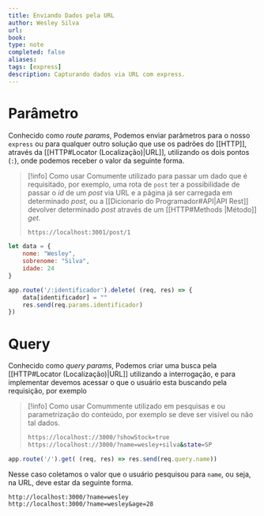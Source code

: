 ```yaml
---
title: Enviando Dados pela URL
author: Wesley Silva
url:
book:
type: note
completed: false
aliases:
tags: [express]
description: Capturando dados via URL com express.
---
```

# Parâmetro
Conhecido como _route params_, Podemos enviar parâmetros para o nosso `express` ou para qualquer outro solução que use os padrões do [[HTTP]], através da [[HTTP#Locator (Localização)|URL]], utilizando os dois pontos (`:`), onde podemos receber o valor da seguinte forma.

> [!info] Como usar
>Comumente utilizado para passar um dado que é requisitado, por exemplo, uma rota de `post` ter a possibilidade de passar o _id_ de um _post_ via URL e a página já ser carregada em determinado _post_, ou a [[Dicionario do Programador#API|API Rest]] devolver determinado _post_ através de um [[HTTP#Methods	|Método]] _get_.
>```bash
>https://localhost:3001/post/1
>``` 

```js
let data = {
	nome: "Wesley",
	sobrenome: "Silva",
	idade: 24
}

app.route('/:identificador').delete( (req, res) => {
	data[identificador] = ""
	res.send(req.params.identificador)
})
```

# Query
Conhecido como _query params_, Podemos criar uma busca pela [[HTTP#Locator (Localização)|URL]] utilizando a interrogação, e para implementar devemos acessar o que o usuário esta buscando pela requisição, por exemplo

>[!info] Como usar
>Comummente utilizado em pesquisas e ou parametrização do conteúdo, por exemplo se deve ser visível ou não tal dados.
>```bash
>https://localhost://3000/?showStock=true
>https://localhost://3000/?name=wesley+silva&state=SP
>```

```js
app.route('/').get( (req, res) => res.send(req.query.name))
```

Nesse caso coletamos o valor que o usuário pesquisou para `name`, ou seja, na URL, deve estar da seguinte forma.

```
http://localhost:3000/?name=wesley
http://localhost:3000/?name=wesley&age=28
```

